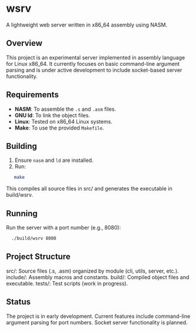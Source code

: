 # wsrv

A lightweight web server written in x86_64 assembly using NASM.

## Overview

This project is an experimental server implemented in assembly language for Linux x86_64. It currently focuses on basic command-line argument parsing and is under active development to include socket-based server functionality.

## Requirements

- **NASM**: To assemble the `.s` and `.asm` files.
- **GNU ld**: To link the object files.
- **Linux**: Tested on x86_64 Linux systems.
- **Make**: To use the provided `Makefile`.

## Building

1. Ensure `nasm` and `ld` are installed.
2. Run:

```bash
   make
```

This compiles all source files in src/ and generates the executable in build/wsrv.

## Running

Run the server with a port number (e.g., 8080):

```bash
  ./build/wsrv 8080
```

## Project Structure
src/: Source files (.s, .asm) organized by module (cli, utils, server, etc.).
include/: Assembly macros and constants.
build/: Compiled object files and executable.
tests/: Test scripts (work in progress).

## Status
The project is in early development. Current features include command-line argument parsing for port numbers. Socket server functionality is planned.
